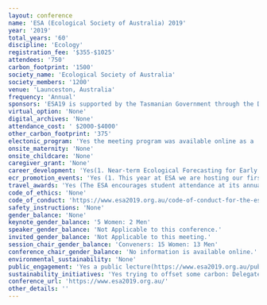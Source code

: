```yaml
---
layout: conference 
name: 'ESA (Ecological Society of Australia) 2019'
year: '2019'
total_years: '60'
discipline: 'Ecology'
registration_fee: '$355-$1025'
attendees: '750'
carbon_footprint: '1500'
society_name: 'Ecological Society of Australia'
society_members: '1200'
venue: 'Launceston, Australia'
frequency: 'Annual'
sponsors: 'ESA19 is supported by the Tasmanian Government through the Department of State Growth'
virtual_option: 'None'
digital_archives: 'None'
attendance_cost: ' $2000-$4000'
other_carbon_footprint: '375'
electonic_program: 'Yes the meeting program was available online as a .pdf file on the conference website.'
onsite_maternity: 'None'
onsite_childcare: 'None'
caregiver_grant: 'None'
career_development: 'Yes(1. Near-term Ecological Forecasting for Early Career Researchers. 2. Unlock your skills to increase Biosecurity and Biodiversity outcomes. 3. Communicating real ecology through stories: a writers workshop. 4. Writing for publication workshop. 5. Introductory concepts in spatial capture recapture.  5.Taking your R skills to the next level: four great strategies for reproducible research.  6. National Environmental Prediction System (NEPS) Scoping Study Consultation.  7. Shaping the next National State of the Environment Report for 2021.  8. Visualising Research: Telling Stories of Discovery. See details: https://www.esa2019.org.au/workshops-at-esa19/.)'
ecr_promotion_events: 'Yes (1. This year at ESA we are hosting our first ever Queer mixer: Queer people in science face particular challenges, whether that be working in locations that are unsafe and intolerant of LGBT+ individuals, or being in a work environment that is dominated by cis- and heteronormativity. There is increasing awareness of the underrepresentation of minorities in the sciences. Recognising this inequality is the first step to meeting the challenge of enhancing diversity and inclusivity in science. A 2013 survey (Yoder and Mattheis 2016) of people in STEM fields found that 40percent of LGBTQ+ identified respondents are not out to their colleagues. This is not the culture we strive for in ecology, and not within ESA. Enhancing the visibility of LGBTQ+ people (umbrella term for non-heterosexual or cisgender individuals: Queer) in ecology is important to enhancing the inclusive and diverse culture of the scientific field in Australia. ESA is in the position to influence the broader community of ecologists and ecology-related fields in Australia. Modelling off of the success of the British Ecological Society (BES) LGBT+ network and mixers (https://www.britishecologicalsociety.org/membership-community/diversity/) , we will host a Queer mixer at ESA19 in Launceston.  2. Equity or Diversity Concerns? – You’ve got an Ally! We are striving to improve Equity and Diversity within ESA (and elsewhere) via our Equity and Diversity Policy and the addition of the Conference Code of Conduct. On a more personal level though, we want to provide a safe space for our members and conference attendees to raise issues outside of formal pathways, because often, the best time to say something is now! ESA has nominated a team of Equity and Diversity Allies at the 2019 conference to provide support for members who may have an equity and/or diversity issue, and to provide an avenue to lodge feedback or a complaint. If you would like to talk to someone please seek out one of the people listed below (look for the rainbow lanyard!). If you can’t find them, just ask at the ESA booth and we will help link you up. We can guarantee that any conversations will be handled with understanding and confidentiality.Interested in joining or contributing to the Equity & Diversity Working Group? Contact Gail at the ESA Booth.)'
travel_awards: 'Yes (The ESA encourages student attendance at its annual conference by providing a number of student travel grants each year. Every student who applies for the grant and meets the criteria (until the allocation is exhausted) will receive some level of funding depending on the geographic location of their home campus (funding amounts shown below). The grants will be awarded in the order they were received once abstract confirmations have been sent out, you are welcome to apply beforehand, but will not be awarded a grant if your abstract is not accepted. ​The amount of the grant received will be based on relative travel costs of all applicants, and are generally determined on the basis of relative costs of air travel. In addition to the usual travel grants, up to five extra travel grants (Wiley Student Fellowships) will be sponsored by Wiley Publishing. These fellowships will be awarded to individuals from the pool of applicants who have the highest travel costs. To be eligible for a student travel grant, applicants must be a member of the Society, be the presenting author of a talk or poster, and not have previously won a travel grant from the Society.)'
code_of_ethics: 'None'
code_of_conduct: 'https://www.esa2019.org.au/code-of-conduct-for-the-esa-annual-conference-and-events/'
safety_instructions: 'None'
gender_balance: 'None'
keynote_gender_balance: '5 Women: 2 Men'
speaker_gender_balance: 'Not Applicable to this conference.'
invited_gender_balance: 'Not Applicable to this meeting.'
session_chair_gender_balance: 'Conveners: 15 Women: 13 Men'
conference_chair_gender_balance: 'No information is available online.'
environmental_sustainability: 'None'
public_engagement: 'Yes a public lecture(https://www.esa2019.org.au/public-lecture-managing-fire-risk-in-tasmania/)'
sustainability_initiatives: 'Yes trying to offset some carbon: Delegates are requested to contribute $20 as part of the registration fee to mitigate carbon emissions. This money will be donated to the following carbon offset projects (https://www.esa2019.org.au/venue/esa19-carbon-offset/)'
conference_url: 'https://www.esa2019.org.au/'
other_details: ''
---
```

